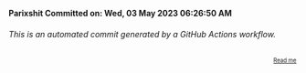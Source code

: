 **Parixshit Committed on: Wed, 03 May 2023 06:26:50 AM** <!-- bbaa9f3d-c1aa-4594-a35a-a1d90aad6ec4 -->

###### This is an automated commit generated by a GitHub Actions workflow.

<div align="right"><sub><sup><a href="https://github.com/Parixshit/AutoCommit.git">Read me</a></sup></sub></div>
